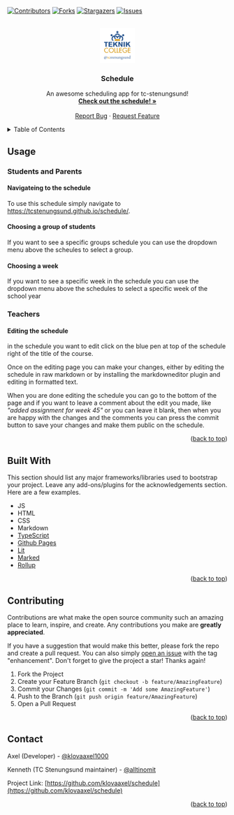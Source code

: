 <div id="top"></div>
<!--
*** Thanks for checking out the Best-README-Template. If you have a suggestion
*** that would make this better, please fork the repo and create a pull request
*** or simply open an issue with the tag "enhancement".
*** Don't forget to give the project a star!
*** Thanks again! Now go create something AMAZING! :D
-->

<!-- PROJECT SHIELDS -->
<!--
*** I'm using markdown "reference style" links for readability.
*** Reference links are enclosed in brackets [ ] instead of parentheses ( ).
*** See the bottom of this document for the declaration of the reference variables
*** for contributors-url, forks-url, etc. This is an optional, concise syntax you may use.
*** https://www.markdownguide.org/basic-syntax/#reference-style-links
-->

[![Contributors][contributors-shield]][contributors-url]
[![Forks][forks-shield]][forks-url]
[![Stargazers][stars-shield]][stars-url]
[![Issues][issues-shield]][issues-url]

<!-- PROJECT LOGO -->
<br />
<div align="center">
  <a href="https://app.tcstenungsund.se/">
    <img src="resources/images/tc-logo.svg" alt="Logo" width="80" height="80">
  </a>

  <h3 align="center">Schedule</h3>

  <p align="center">
    An awesome scheduling app  for tc-stenungsund!
    <br />
    <a href="https://tcstenungsund.github.io/schedule/"><strong>Check out the schedule! »</strong></a>
    <br />
    <br />
    <a href="https://github.com/klovaaxel/schedule/issues">Report Bug</a>
    ·
    <a href="https://github.com/klovaaxel/schedule/issues">Request Feature</a>
  </p>
</div>

<!-- TABLE OF CONTENTS -->
<details>
  <summary>Table of Contents</summary>
  <ol>
    <li>
        <a href="#usage">Usage</a>
        <ul>
            <li><a href="#students-and-parents">Students And Parents</a></li>
            <li><a href="#Teachers">Teachers</a></li>
        </ul>
    </li>
    <li><a href="#built-with">Built With</a></li>
    <li><a href="#contributing">Contributing</a></li>
    <li><a href="#contact">Contact</a></li>
  </ol>
</details>

<!-- USAGE EXAMPLES -->

## Usage

### Students and Parents

#### Navigateing to the schedule

To use this schedule simply navigate to https://tcstenungsund.github.io/schedule/.

#### Choosing a group of students

If you want to see a specific groups schedule you can use the dropdown menu above the scheules to select a group.

#### Choosing a week

If you want to see a specific week in the schedule you can use the dropdown menu above the schedules to select a specific week of the school year

### Teachers

#### Editing the schedule

in the schedule you want to edit click on the blue pen at top of the schedule right of the title of the course.

Once on the editing page you can make your changes, either by editing the schedule in raw markdown or by installing the markdowneditor plugin and editing in formatted text.

When you are done editing the schedule you can go to the bottom of the page and if you want to leave a comment about the edit you made, like _"added assignment for week 45"_ or you can leave it blank, then when you are happy with the changes and the comments you can press the commit button to save your changes and make them public on the schedule.

<p align="right">(<a href="#top">back to top</a>)</p>

<!-- BUILT WITH -->

## Built With

This section should list any major frameworks/libraries used to bootstrap your project. Leave any add-ons/plugins for the acknowledgements section. Here are a few examples.

- JS
- HTML
- CSS
- Markdown
- [TypeScript](https://www.typescriptlang.org/)
- [Github Pages](https://pages.github.com/)
- [Lit](https://lit.dev/)
- [Marked](https://marked.js.org/)
- [Rollup](https://rollupjs.org/)

<p align="right">(<a href="#top">back to top</a>)</p>

<!-- CONTRIBUTING -->

## Contributing

Contributions are what make the open source community such an amazing place to learn, inspire, and create. Any contributions you make are **greatly appreciated**.

If you have a suggestion that would make this better, please fork the repo and create a pull request. You can also simply [open an issue](https://github.com/klovaaxel/schedule/issues) with the tag "enhancement".
Don't forget to give the project a star! Thanks again!

1. Fork the Project
2. Create your Feature Branch (`git checkout -b feature/AmazingFeature`)
3. Commit your Changes (`git commit -m 'Add some AmazingFeature'`)
4. Push to the Branch (`git push origin feature/AmazingFeature`)
5. Open a Pull Request

<p align="right">(<a href="#top">back to top</a>)</p>

<!-- CONTACT -->

## Contact

Axel (Developer) - [@klovaaxel1000](https://twitter.com/klovaaxel1000)

Kenneth (TC Stenungsund maintainer) - [@alltinomit](https://twitter.com/alltinomit)

Project Link: [https://github.com/klovaaxel/schedule](https://github.com/klovaaxel/schedule)

<p align="right">(<a href="#top">back to top</a>)</p>

<!-- MARKDOWN LINKS & IMAGES -->
<!-- https://www.markdownguide.org/basic-syntax/#reference-style-links -->

[contributors-shield]: https://img.shields.io/github/contributors/klovaaxel/schedule.svg?style=for-the-badge
[contributors-url]: https://github.com/klovaaxel/schedule/graphs/contributors
[forks-shield]: https://img.shields.io/github/forks/klovaaxel/schedule.svg?style=for-the-badge
[forks-url]: https://github.com/klovaaxel/schedule/network/members
[stars-shield]: https://img.shields.io/github/stars/klovaaxel/schedule.svg?style=for-the-badge
[stars-url]: https://github.com/klovaaxel/schedule/stargazers
[issues-shield]: https://img.shields.io/github/issues/klovaaxel/schedule.svg?style=for-the-badge
[issues-url]: https://github.com/klovaaxel/schedule/issues
[license-shield]: https://img.shields.io/github/license/klovaaxel/schedule.svg?style=for-the-badge
[license-url]: https://github.com/klovaaxel/schedule/blob/master/LICENSE.txt
[linkedin-shield]: https://img.shields.io/badge/-LinkedIn-black.svg?style=for-the-badge&logo=linkedin&colorB=555
[linkedin-url]: https://linkedin.com/in/klovaaxel
[product-screenshot]: images/screenshot.png
